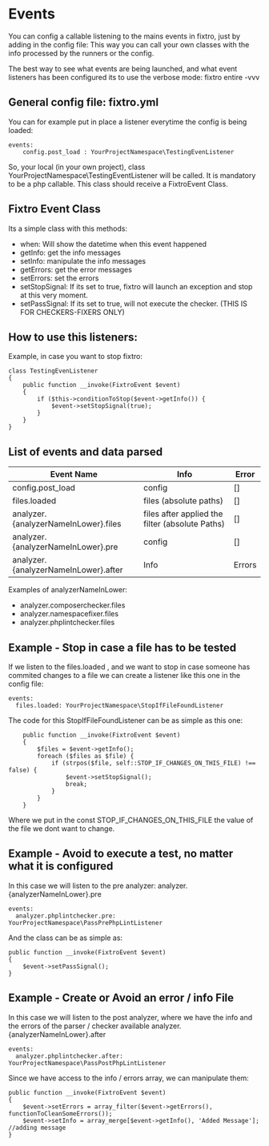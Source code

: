 # Events
You can config a callable listening to the mains events in fixtro, just by adding in the config file:
This way you can call your own classes with the info processed by the runners or the config.

The best way to see what events are being launched, and what event listeners has been configured its to use the verbose mode: fixtro entire -vvv

## General config file: fixtro.yml
You can for example put in place a listener everytime the config is being loaded:

    events:
        config.post_load : YourProjectNamespace\TestingEvenListener
  
So, your local (in your own project), class YourProjectNamespace\TestingEventListener
will be called.
It is mandatory to be a php callable.
This class should receive a FixtroEvent Class.

## Fixtro Event Class
Its a simple class with this methods:
 - when: Will show the datetime when this event happened
 - getInfo: get the info messages
 - setInfo: manipulate the info messages
 - getErrors: get the error messages
 - setErrors: set the errors
 - setStopSignal: If its set to true, fixtro will launch an exception and stop at this very moment.
 - setPassSignal: If its set to true, will not execute the checker. (THIS IS FOR CHECKERS-FIXERS ONLY)


## How to use this listeners:
Example, in case you want to stop fixtro:

    class TestingEvenListener
    {
        public function __invoke(FixtroEvent $event)
        {
            if ($this->conditionToStop($event->getInfo()) {
                $event->setStopSignal(true);
            }
        }
    }
    
## List of events and data parsed

|Event Name | Info | Error |
|---------------------|---------------------|---------------------|
|config.post_load | config | [] |
|files.loaded| files (absolute paths) | [] |
|analyzer.{analyzerNameInLower}.files| files after applied the filter (absolute Paths) | []
|analyzer.{analyzerNameInLower}.pre| config | []
|analyzer.{analyzerNameInLower}.after| Info | Errors

Examples of analyzerNameInLower: 
- analyzer.composerchecker.files
- analyzer.namespacefixer.files
- analyzer.phplintchecker.files


## Example - Stop in case a file has to be tested
If we listen to the files.loaded , and we want to stop in case someone has commited changes to a file we can create a
listener like this one in the config file:

    events:
      files.loaded: YourProjectNamespace\StopIfFileFoundListener
      
The code for this StopIfFileFoundListener can be as simple as this one:

        public function __invoke(FixtroEvent $event)
        {
            $files = $event->getInfo();
            foreach ($files as $file) {
                if (strpos($file, self::STOP_IF_CHANGES_ON_THIS_FILE) !== false) {
                    $event->setStopSignal();
                    break;
                }
            }
        }
        
Where we put in the const STOP_IF_CHANGES_ON_THIS_FILE the value of the file we dont want to change.
              
## Example - Avoid to execute a test, no matter what it is configured
In this case we will listen to the pre analyzer:
analyzer.{analyzerNameInLower}.pre

    events:
      analyzer.phplintchecker.pre: YourProjectNamespace\PassPrePhpLintListener

And the class can be as simple as:

    public function __invoke(FixtroEvent $event)
    {
        $event->setPassSignal();
    }      

## Example - Create or Avoid an error / info File
In this case we will listen to the post analyzer, where we have the info and the errors of the parser / checker available
analyzer.{analyzerNameInLower}.after

    events:
      analyzer.phplintchecker.after: YourProjectNamespace\PassPostPhpLintListener

Since we have access to the info / errors array, we can manipulate them:

    public function __invoke(FixtroEvent $event)
    {
        $event->setErrors = array_filter($event->getErrors(), functionToCleanSomeErrors());
        $event->setInfo = array_merge[$event->getInfo(), 'Added Message']; //adding message
    }      
